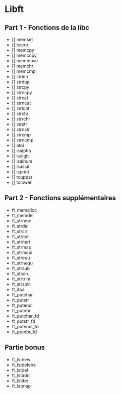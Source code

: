 # Libft

## Part 1 - Fonctions de la libc

- [] memset
- [] bzero
- [] memcpy
- [] memccpy
- [] memmove
- [] memchr
- [] memcmp
- [] strlen
- [] strdup
- [] strcpy
- [] strncpy
- [] strcat
- [] strncat
- [] strlcat
- [] strchr
- [] strrchr
- [] strstr
- [] strnstr
- [] strcmp
- [] strncmp
- [] atoi
- [] isalpha
- [] isdigit
- [] isalnum
- [] isascii
- [] isprint
- [] toupper
- [] tolower

## Part 2 - Fonctions supplémentaires

- ft\_memalloc
- ft\_memdel
- ft\_strnew
- ft\_strdel
- ft\_strclr
- ft\_striter
- ft\_striteri
- ft\_strmap
- ft\_strmapi
- ft\_strequ
- ft\_strnequ
- ft\_strsub
- ft\_stjoin
- ft\_strtrim
- ft\_strsplit
- ft\_itoa
- ft\_putchar
- ft\_putstr
- ft\_putendl
- ft\_putnbr
- ft\_putchar\_fd
- ft\_putstr\_fd
- ft\_putendl\_fd
- ft\_putnbr\_fd

## Partie bonus

- ft\_lstnew
- ft\_lstdelone
- ft\_lstdel
- ft\_lstadd
- ft\_lstiter
- ft\_lstmap
